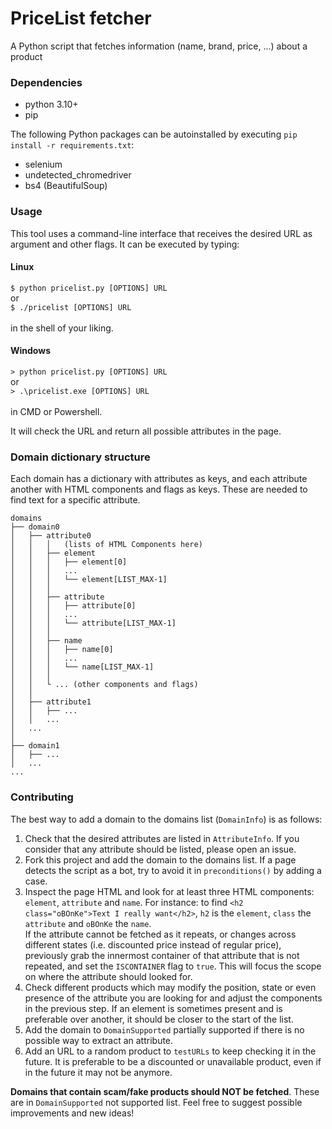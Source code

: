 # PriceList fetcher
A Python script that fetches information (name, brand, price, ...) about a product 

### Dependencies
* python 3.10+
* pip

The following Python packages can be autoinstalled by executing `pip install -r requirements.txt`:
* selenium
* undetected_chromedriver
* bs4 (BeautifulSoup)

### Usage
This tool uses a command-line interface that receives the desired URL as argument and other flags. 
It can be executed by typing:

#### Linux
`$ python pricelist.py [OPTIONS] URL` \
or \
`$ ./pricelist [OPTIONS] URL` \
\
in the shell of your liking.

#### Windows
`> python pricelist.py [OPTIONS] URL` \
or \
`> .\pricelist.exe [OPTIONS] URL` \
\
in CMD or Powershell.

It will check the URL and return all possible attributes in the page.

### Domain dictionary structure
Each domain has a dictionary with attributes as keys, and each attribute another with HTML components and flags as keys. These are needed to find text for a specific attribute.  

```
domains
├── domain0
│   ├── attribute0
│   │   │   (lists of HTML Components here) 
│   │   ├── element
│   │   │   ├── element[0]
│   │   │   ...
│   │   │   └── element[LIST_MAX-1]
│   │   │
│   │   ├── attribute
│   │   │   ├── attribute[0]
│   │   │   ...
│   │   │   └── attribute[LIST_MAX-1]
│   │   │
│   │   ├── name
│   │   │   ├── name[0]
│   │   │   ...
│   │   │   └── name[LIST_MAX-1]
│   │   │
│   │   └ ... (other components and flags)
│   │
│   ├── attribute1
│   │   ├── ...
│   │   ...
│   ...
│   
├── domain1
│   ├── ...
│   ...
...
```

### Contributing
The best way to add a domain to the domains list (`DomainInfo`) is as follows:

1. Check that the desired attributes are listed in `AttributeInfo`. If you consider that any attribute should be listed, please open an issue.
2. Fork this project and add the domain to the domains list. If a page detects the script as a bot, try to avoid it in `preconditions()` by adding a case. 
2. Inspect the page HTML and look for at least three HTML components: `element`, `attribute` and `name`.
For instance: to find `<h2 class="oBOnKe">Text I really want</h2>`, `h2` is the `element`, `class` the `attribute` and `oBOnKe` the `name`. \
If the attribute cannot be fetched as it repeats, or changes across different states (i.e. discounted price instead of regular price),
previously grab the innermost container of that attribute that is not repeated, and set the `ISCONTAINER` flag to `true`. 
This will focus the scope on where the attribute should looked for.
3. Check different products which may modify the position, state or even presence of the attribute you are looking for and adjust the components in the previous step.
If an element is sometimes present and is preferable over another, it should be closer to the start of the list.
4. Add the domain to `DomainSupported` partially supported if there is no possible way to extract an attribute.
5. Add an URL to a random product to `testURLs` to keep checking it in the future. It is preferable to be a discounted or unavailable product,
even if in the future it may not be anymore.

**Domains that contain scam/fake products should NOT be fetched**. These are in `DomainSupported` not supported list.
Feel free to suggest possible improvements and new ideas!